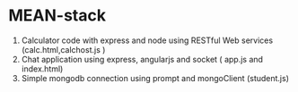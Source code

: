 # MEAN-stack
1) Calculator code with express and node using RESTful Web services (calc.html,calchost.js )
2) Chat application using express, angularjs and socket ( app.js and index.html)
3) Simple mongodb connection using prompt and mongoClient (student.js)
